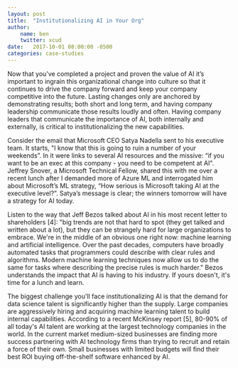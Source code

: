 ```yaml
---
layout: post
title:  "Institutionalizing AI in Your Org"
author: 
    name: ben
    twitter: xcud
date:   2017-10-01 08:00:00 -0500
categories: case-studies
---
```


Now that you’ve completed a project and proven the value of AI it’s important to ingrain this organizational change into culture so that it continues to drive the company forward and keep your company competitive into the future. Lasting changes only are anchored by demonstrating results; both short and long term, and having company leadership communicate those results loudly and often. Having company leaders that communicate the importance of AI, both internally and externally, is critical to institutionalizing the new capabilities.

Consider the email that Microsoft CEO Satya Nadella sent to his executive team. It starts, "I know that this is going to ruin a number of your weekends”. In it were links to several AI resources and the missive: “if you want to be an exec at this company - you need to be competent at AI". Jeffrey Snover, a Microsoft Technical Fellow, shared this with me over a recent lunch after I demanded more of Azure ML and interrogated him about Microsoft’s ML strategy, “How serious is Microsoft taking AI at the executive level?”. Satya’s message is clear; the winners tomorrow will have a strategy for AI today.

Listen to the way that Jeff Bezos talked about AI in his most recent letter to shareholders [4]: "big trends are not that hard to spot (they get talked and written about a lot), but they can be strangely hard for large organizations to embrace. We're in the middle of an obvious one right now: machine learning and artificial intelligence. Over the past decades, computers have broadly automated tasks that programmers could describe with clear rules and algorithms. Modern machine learning techniques now allow us to do the same for tasks where describing the precise rules is much harder." Bezos understands the impact that AI is having to his industry. If yours doesn't, it's time for a lunch and learn. 
 
The biggest challenge you'll face institutionalizing AI is that the demand for data science talent is significantly higher than the supply. Large companies are aggressively hiring and acquiring machine learning talent to build internal capabilities. According to a recent McKinsey report [5], 80-90% of all today's AI talent are working at the largest technology companies in the world. In the current market medium-sized businesses are finding more success partnering with AI technology firms than trying to recruit and retain a force of their own. Small businesses with limited budgets will find their best ROI buying off-the-shelf software enhanced by AI.

